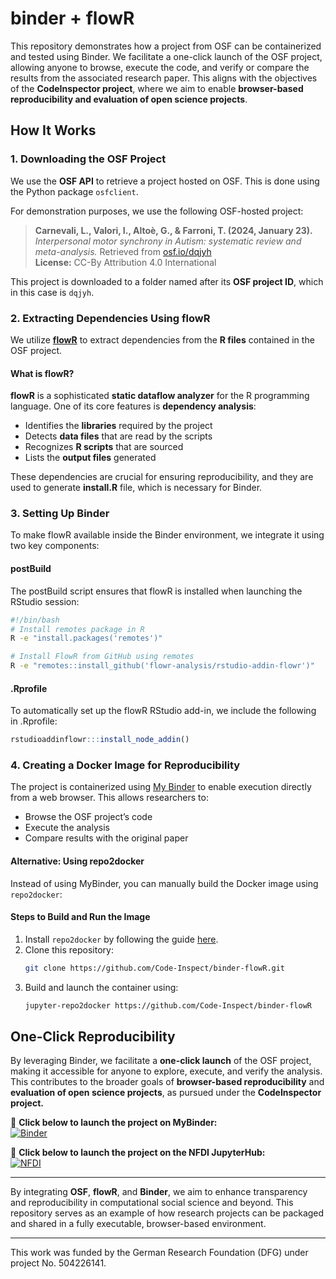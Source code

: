 # binder + flowR

This repository demonstrates how a project from OSF can be containerized and tested using Binder. We facilitate a one-click launch of the OSF project, allowing anyone to browse, execute the code, and verify or compare the results from the associated research paper. This aligns with the objectives of the **CodeInspector project**, where we aim to enable **browser-based reproducibility and evaluation of open science projects**.

## How It Works

### 1. Downloading the OSF Project
We use the **OSF API** to retrieve a project hosted on OSF. This is done using the Python package `osfclient`.

For demonstration purposes, we use the following OSF-hosted project:

> **Carnevali, L., Valori, I., Altoè, G., & Farroni, T. (2024, January 23).**
> _Interpersonal motor synchrony in Autism: systematic review and meta-analysis._ Retrieved from [osf.io/dqjyh](https://osf.io/dqjyh)  
> **License:** CC-By Attribution 4.0 International

This project is downloaded to a folder named after its **OSF project ID**, which in this case is `dqjyh`.

### 2. Extracting Dependencies Using flowR
We utilize **[flowR](https://github.com/flowr-analysis/flowr)** to extract dependencies from the **R files** contained in the OSF project.

#### What is flowR?
**flowR** is a sophisticated **static dataflow analyzer** for the R programming language. One of its core features is **dependency analysis**:
- Identifies the **libraries** required by the project
- Detects **data files** that are read by the scripts
- Recognizes **R scripts** that are sourced
- Lists the **output files** generated

These dependencies are crucial for ensuring reproducibility, and they are used to generate **install.R** file, which is necessary for Binder.

### 3. Setting Up Binder

To make flowR available inside the Binder environment, we integrate it using two key components:

#### postBuild

The postBuild script ensures that flowR is installed when launching the RStudio session:
```bash
#!/bin/bash
# Install remotes package in R
R -e "install.packages('remotes')"

# Install FlowR from GitHub using remotes
R -e "remotes::install_github('flowr-analysis/rstudio-addin-flowr')"
```

#### .Rprofile

To automatically set up the flowR RStudio add-in, we include the following in .Rprofile:
```r
rstudioaddinflowr:::install_node_addin()
```
### 4. Creating a Docker Image for Reproducibility
The project is containerized using [My Binder](https://mybinder.org) to enable execution directly from a web browser. This allows researchers to:
- Browse the OSF project’s code
- Execute the analysis
- Compare results with the original paper

#### Alternative: Using repo2docker
Instead of using MyBinder, you can manually build the Docker image using `repo2docker`:

#### Steps to Build and Run the Image
1. Install `repo2docker` by following the guide [here](https://repo2docker.readthedocs.io/en/latest/install.html).
2. Clone this repository:
   ```bash
   git clone https://github.com/Code-Inspect/binder-flowR.git
   ```
3. Build and launch the container using:
   ```bash
   jupyter-repo2docker https://github.com/Code-Inspect/binder-flowR
   ```

## One-Click Reproducibility
By leveraging Binder, we facilitate a **one-click launch** of the OSF project, making it accessible for anyone to explore, execute, and verify the analysis. This contributes to the broader goals of **browser-based reproducibility** and **evaluation of open science projects**, as pursued under the **CodeInspector project.**

🚀 **Click below to launch the project on MyBinder:**  
[![Binder](https://mybinder.org/badge_logo.svg)](https://mybinder.org/v2/gh/Code-Inspect/binder-flowR/HEAD?urlpath=rstudio)

🚀 **Click below to launch the project on the NFDI JupyterHub:**  
[![NFDI](https://nfdi-jupyter.de/images/nfdi_badge.svg)](https://hub.nfdi-jupyter.de/r2d/gh/Code-Inspect/binder-flowR/HEAD?urlpath=rstudio)

---

By integrating **OSF**, **flowR**, and **Binder**, we aim to enhance transparency and reproducibility in computational social science and beyond. This repository serves as an example of how research projects can be packaged and shared in a fully executable, browser-based environment. 


---

This work was funded by the German Research Foundation (DFG) under project No. 504226141.
